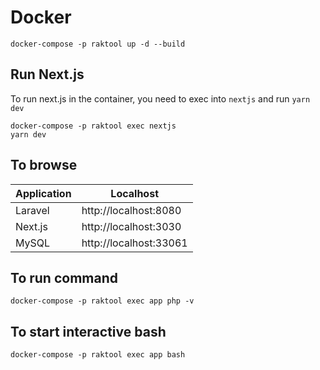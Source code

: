 # Docker

    docker-compose -p raktool up -d --build
    
## Run Next.js

To run next.js in the container, you need to exec into `nextjs` and run `yarn dev`

    docker-compose -p raktool exec nextjs
    yarn dev

## To browse

|Application|Localhost|
|---|---|
|Laravel|http://localhost:8080|
|Next.js|http://localhost:3030|
|MySQL|http://localhost:33061|

## To run command

    docker-compose -p raktool exec app php -v
    
## To start interactive bash

    docker-compose -p raktool exec app bash
